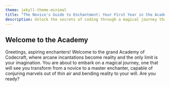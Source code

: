```yaml
---
theme: jekyll-theme-minimal
title: "The Novice's Guide to Enchantment: Your First Year in the Academy of Codecraft"
description: Unlock the secrets of coding through a magical journey that reveals the hidden artistry and power behind the world of programming.
---
```


## Welcome to the Academy

Greetings, aspiring enchanters! Welcome to the grand Academy of Codecraft, where arcane incantations become reality and the only limit is your imagination. You are about to embark on a magical journey, one that will see you transform from a novice to a master enchanter, capable of conjuring marvels out of thin air and bending reality to your will. Are you ready?